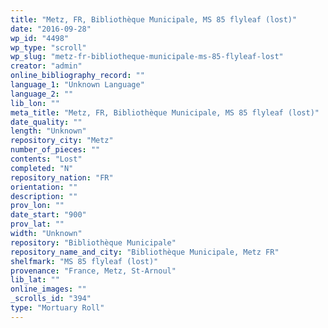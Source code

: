 ```yaml
---
title: "Metz, FR, Bibliothèque Municipale, MS 85 flyleaf (lost)"
date: "2016-09-28"
wp_id: "4498"
wp_type: "scroll"
wp_slug: "metz-fr-bibliotheque-municipale-ms-85-flyleaf-lost"
creator: "admin"
online_bibliography_record: ""
language_1: "Unknown Language"
language_2: ""
lib_lon: ""
meta_title: "Metz, FR, Bibliothèque Municipale, MS 85 flyleaf (lost)"
date_quality: ""
length: "Unknown"
repository_city: "Metz"
number_of_pieces: ""
contents: "Lost"
completed: "N"
repository_nation: "FR"
orientation: ""
description: ""
prov_lon: ""
date_start: "900"
prov_lat: ""
width: "Unknown"
repository: "Bibliothèque Municipale"
repository_name_and_city: "Bibliothèque Municipale, Metz FR"
shelfmark: "MS 85 flyleaf (lost)"
provenance: "France, Metz, St-Arnoul"
lib_lat: ""
online_images: ""
_scrolls_id: "394"
type: "Mortuary Roll"
---
```



